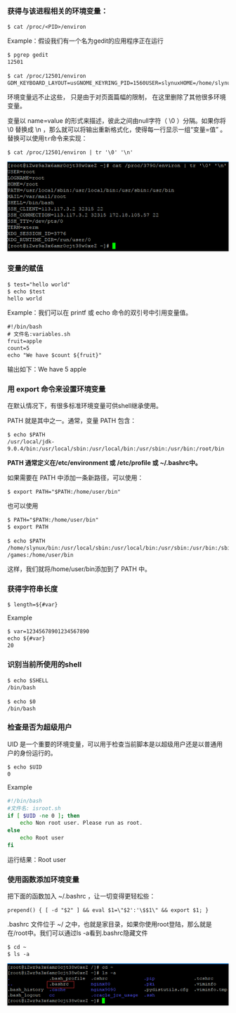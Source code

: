 ### 获得与该进程相关的环境变量：

```
$ cat /proc/<PID>/environ
```

Example：假设我们有一个名为gedit的应用程序正在运行

```
$ pgrep gedit
12501

$ cat /proc/12501/environ
GDM_KEYBOARD_LAYOUT=usGNOME_KEYRING_PID=1560USER=slynuxHOME=/home/slynux
```

环境变量远不止这些， 只是由于对页面篇幅的限制， 在这里删除了其他很多环境变量。

变量以 name=value 的形式来描述，彼此之间由null字符（ \0 ）分隔。如果你将 \0 替换成 \n ，那么就可以将输出重新格式化，使得每一行显示一组“变量=值” 。替换可以使用`tr`命令来实现：

```
$ cat /proc/12501/environ | tr '\0' '\n'
```

![](/assets/import.pngasasasd)

### 变量的赋值

```
$ test="hello world"
$ echo $test
hello world
```

Example：我们可以在 printf 或 echo 命令的双引号中引用变量值。

```
#!/bin/bash
# 文件名:variables.sh
fruit=apple
count=5
echo "We have $count ${fruit}"
```

输出如下：We have 5 apple

### 用 export 命令来设置环境变量

在默认情况下，有很多标准环境变量可供shell继承使用。

PATH 就是其中之一。通常，变量 PATH 包含：

```
$ echo $PATH
/usr/local/jdk-9.0.4/bin:/usr/local/sbin:/usr/local/bin:/usr/sbin:/usr/bin:/root/bin
```

**PATH 通常定义在/etc/environment 或 /etc/profile 或 ~/.bashrc中。**

如果需要在 PATH 中添加一条新路径，可以使用：

```
$ export PATH="$PATH:/home/user/bin"
```

也可以使用

```
$ PATH="$PATH:/home/user/bin"
$ export PATH

$ echo $PATH
/home/slynux/bin:/usr/local/sbin:/usr/local/bin:/usr/sbin:/usr/bin:/sbin:/bin:/usr
/games:/home/user/bin
```

这样，我们就将/home/user/bin添加到了 PATH 中。

### 获得字符串长度

```
$ length=${#var}
```

Example

```
$ var=12345678901234567890
echo ${#var}
20
```

### 识别当前所使用的shell

```
$ echo $SHELL
/bin/bash

$ echo $0
/bin/bash
```

### 检查是否为超级用户

UID 是一个重要的环境变量，可以用于检查当前脚本是以超级用户还是以普通用户的身份运行的。

```
$ echo $UID
0
```

Example

```bash
#!/bin/bash
#文件名: isroot.sh
if [ $UID -ne 0 ]; then
    echo Non root user. Please run as root.
else
    echo Root user
fi
```

运行结果：Root user

### 使用函数添加环境变量

把下面的函数加入 ~/.bashrc ，让一切变得更轻松些：

```
prepend() { [ -d "$2" ] && eval $1=\"$2':'\$$1\" && export $1; }
```

.bashrc 文件位于 ~/ 之中，也就是家目录，如果你使用root登陆，那么就是在/root中。我们可以通过ls -a看到.bashrc隐藏文件

```
$ cd ~
$ ls -a
```

![](/assets/imporadjiasdjiasijdast.png)


